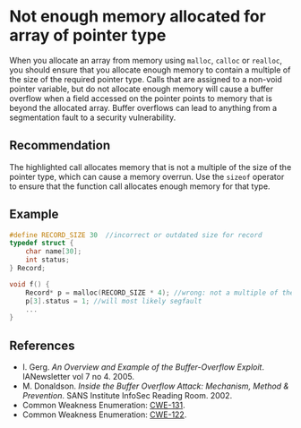 # Not enough memory allocated for array of pointer type
When you allocate an array from memory using `malloc`, `calloc` or `realloc`, you should ensure that you allocate enough memory to contain a multiple of the size of the required pointer type. Calls that are assigned to a non-void pointer variable, but do not allocate enough memory will cause a buffer overflow when a field accessed on the pointer points to memory that is beyond the allocated array. Buffer overflows can lead to anything from a segmentation fault to a security vulnerability.


## Recommendation
The highlighted call allocates memory that is not a multiple of the size of the pointer type, which can cause a memory overrun. Use the `sizeof` operator to ensure that the function call allocates enough memory for that type.


## Example

```cpp
#define RECORD_SIZE 30  //incorrect or outdated size for record
typedef struct {
	char name[30];
	int status;
} Record;

void f() {
	Record* p = malloc(RECORD_SIZE * 4); //wrong: not a multiple of the size of Record
	p[3].status = 1; //will most likely segfault
	...
}

```

## References
* I. Gerg. *An Overview and Example of the Buffer-Overflow Exploit*. IANewsletter vol 7 no 4. 2005.
* M. Donaldson. *Inside the Buffer Overflow Attack: Mechanism, Method &amp; Prevention*. SANS Institute InfoSec Reading Room. 2002.
* Common Weakness Enumeration: [CWE-131](https://cwe.mitre.org/data/definitions/131.html).
* Common Weakness Enumeration: [CWE-122](https://cwe.mitre.org/data/definitions/122.html).
